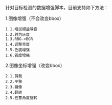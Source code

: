 针对目标检测的数据增强脚本，目前支持如下方法：

1.图像增强（不会改变bbox）

    1.1.增加椒盐噪音
    1.2.转为灰度
    1.3.RBG->BGR
    1.4.调整亮度
    1.5.色度增强
    1.6.锐度增强
    
2.图像坐标增强（改变bbox）

    2.1.剪裁
    2.2.平移
    2.3.镜像
    2.4.翻转
    2.5.任意角度旋转